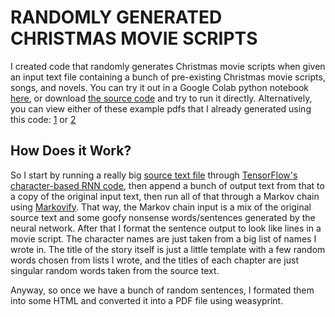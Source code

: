 # RANDOMLY GENERATED CHRISTMAS MOVIE SCRIPTS

I created code that randomly generates Christmas movie scripts when given an input text file containing a bunch of pre-existing Christmas movie scripts, songs, and novels.  You can try it out in a Google Colab python notebook [here](https://colab.research.google.com/drive/1vlSFQIlRDXxaOJbdhnjb9FOXrDqQx4X-), or download [the source code](christmasbook.py) and try to run it directly. 
Alternatively, you can view either of these example pdfs that I already generated using this code: [1](christmas_novel1.pdf) or [2](christmas_novel2.pdf)

## How Does it Work?
So I start by running a really big [source text file](christmas.txt) through [TensorFlow's character-based RNN code](https://www.tensorflow.org/tutorials/text/text_generation), then append a bunch of output text from that to a copy of the original input text, then run all of that through a Markov chain using [Markovify](https://github.com/jsvine/markovify).  That way, the Markov chain input is a mix of the original source text and some goofy nonsense words/sentences generated by the neural network.  After that I format the sentence output to look like lines in a movie script.  The character names are just taken from a big list of names I wrote in.  The title of the story itself is just a little template with a few random words chosen from lists I wrote, and the titles of each chapter are just singular random words taken from the source text.

Anyway, so once we have a bunch of random sentences, I formated them into some HTML and converted it into a PDF file using weasyprint.
